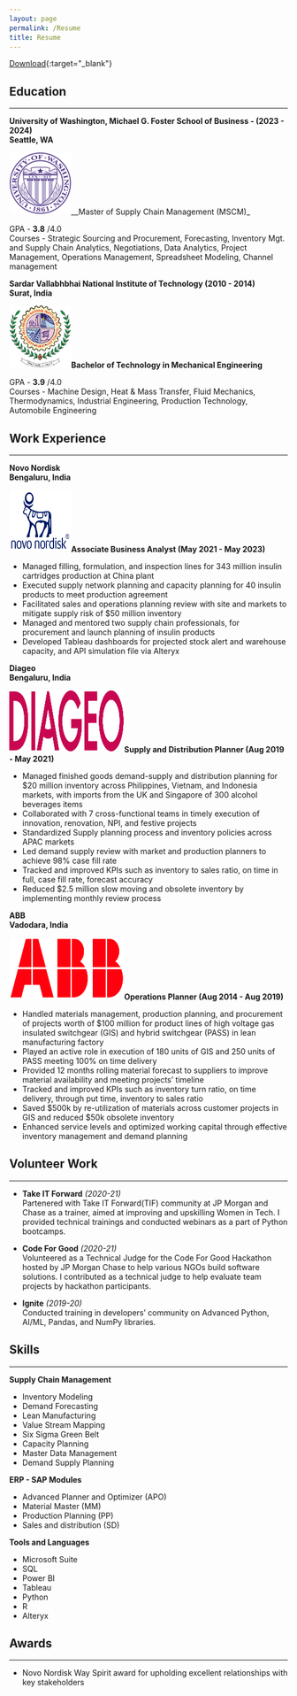 ```yaml
---
layout: page
permalink: /Resume
title: Resume
---
```


[Download](https://drive.google.com/file/d/17BbkkRoUjyWN23rZqIaV4Jrv9tJNDsw1/view?usp=drive_link){:target="_blank"}

## Education 
***

__University of Washington, Michael G. Foster School of Business - (2023 - 2024)__<br>
__Seattle, WA__ <br>
<p class="full-width"><img src="/public/University_of_Washington_seal.png" style="width:7rem;height:7rem" align="left"/></p><br><br><br><br><br>

 __Master of Supply Chain Management (MSCM)_<br>
 
 GPA - __3.8__ /4.0 <br>
 Courses - Strategic Sourcing and Procurement, Forecasting, Inventory Mgt. and Supply Chain Analytics, Negotiations, Data
 Analytics, Project Management, Operations Management, Spreadsheet Modeling, Channel management<br>

__Sardar Vallabhbhai National Institute of Technology (2010 - 2014)__<br>
__Surat, India__ <br>
<p class="full-width"><img src="/public/NIT_Surat_Logo.png" style="width:7rem;height:7rem" align="left"/></p><br><br><br><br><br>

 __Bachelor of Technology in Mechanical Engineering__ <br>

 GPA - __3.9__ /4.0 <br>
 Courses - Machine Design, Heat & Mass Transfer, Fluid Mechanics, Thermodynamics, Industrial Engineering, Production Technology, Automobile Engineering<br>

## Work Experience 
***

__Novo Nordisk__<br>
__Bengaluru, India__<br>
<p class="full-width"><img src="/public/Novo_Nordisk_-_Logo.svg.png" style="width:7rem;height:7rem" align="left"/></p><br><br><br><br><br>

 __Associate Business Analyst (May 2021 - May 2023)__ <br>

- Managed filling, formulation, and inspection lines for 343 million insulin cartridges production at China plant
- Executed supply network planning and capacity planning for 40 insulin products to meet production agreement
- Facilitated sales and operations planning review with site and markets to mitigate supply risk of $50 million inventory
- Managed and mentored two supply chain professionals, for procurement and launch planning of insulin products
- Developed Tableau dashboards for projected stock alert and warehouse capacity, and API simulation file via Alteryx


__Diageo__<br>
__Bengaluru, India__<br>
<p class="full-width"><img src="/public/Diageo.svg.png" style="width:13rem;height:7rem" align="left"/></p><br><br><br><br><br>

 __Supply and Distribution Planner (Aug 2019 - May 2021)__ <br>

- Managed finished goods demand-supply and distribution planning for $20 million inventory across Philippines, Vietnam, and Indonesia markets, with imports from the UK and Singapore of 300 alcohol beverages items
- Collaborated with 7 cross-functional teams in timely execution of innovation, renovation, NPI, and festive projects
- Standardized Supply planning process and inventory policies across APAC markets
- Led demand supply review with market and production planners to achieve 98% case fill rate
- Tracked and improved KPIs such as inventory to sales ratio, on time in full, case fill rate, forecast accuracy
- Reduced $2.5 million slow moving and obsolete inventory by implementing monthly review process

__ABB__<br>
__Vadodara, India__<br>
<p class="full-width"><img src="/public/2560px-ABB_logo.svg.png" style="width:13rem;height:7rem" align="left"/></p><br><br><br><br><br>

 __Operations Planner (Aug 2014 - Aug 2019)__ <br>

- Handled materials management, production planning, and procurement of projects worth of $100 million for product lines of high voltage gas insulated switchgear (GIS) and hybrid switchgear (PASS) in lean manufacturing factory
- Played an active role in execution of 180 units of GIS and 250 units of PASS meeting 100% on time delivery
- Provided 12 months rolling material forecast to suppliers to improve material availability and meeting projects’ timeline
- Tracked and improved KPIs such as inventory turn ratio, on time delivery, through put time, inventory to sales ratio
- Saved $500k by re-utilization of materials across customer projects in GIS and reduced $50k obsolete inventory
- Enhanced service levels and optimized working capital through effective inventory management and demand planning

## Volunteer Work 
***

- __Take IT Forward__ *(2020-21)* <br>
Partenered with Take IT Forward(TIF) community at JP Morgan and Chase as a trainer, aimed at improving and upskilling Women in Tech. I provided technical trainings and conducted webinars as a part of Python bootcamps. <br>

- __Code For Good__ *(2020-21)* <br>
Volunteered as a Technical Judge for the Code For Good Hackathon hosted by JP Morgan Chase to help various NGOs build software solutions. I contributed as a technical judge to help evaluate team projects by hackathon participants. <br>

- __Ignite__ *(2019-20)* <br>
Conducted training in developers’ community on Advanced Python, AI/ML, Pandas, and NumPy libraries.

## Skills 
***

__Supply Chain Management__ 
- Inventory Modeling
- Demand Forecasting
- Lean Manufacturing
- Value Stream Mapping
- Six Sigma Green Belt
- Capacity Planning
- Master Data Management
- Demand Supply Planning

__ERP - SAP Modules__
- Advanced Planner and Optimizer (APO)
- Material Master (MM)
- Production Planning (PP)
- Sales and distribution (SD)

__Tools and Languages__
- Microsoft Suite
- SQL
- Power BI
- Tableau
- Python
- R
- Alteryx

## Awards	
***

- Novo Nordisk Way Spirit award for upholding excellent relationships with key stakeholders

